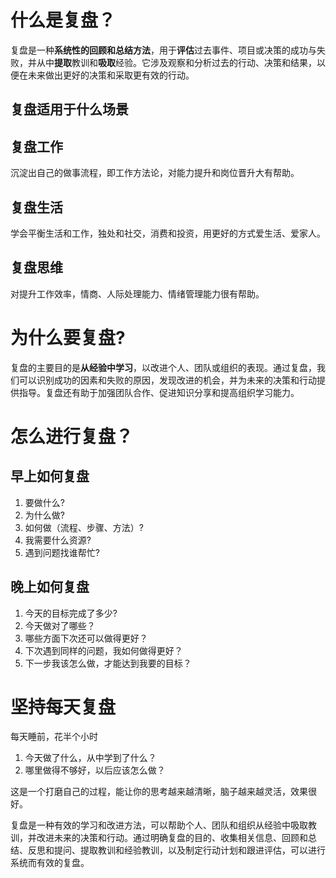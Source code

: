 # 什么是复盘？

复盘是一种**系统性的回顾和总结方法**，用于**评估**过去事件、项目或决策的成功与失败，并从中**提取**教训和**吸取**经验。它涉及观察和分析过去的行动、决策和结果，以便在未来做出更好的决策和采取更有效的行动。

## 复盘适用于什么场景

## 复盘工作

沉淀出自己的做事流程，即工作方法论，对能力提升和岗位晋升大有帮助。

## 复盘生活

学会平衡生活和工作，独处和社交，消费和投资，用更好的方式爱生活、爱家人。

## 复盘思维

对提升工作效率，情商、人际处理能力、情绪管理能力很有帮助。

# 为什么要复盘?

复盘的主要目的是**从经验中学习**，以改进个人、团队或组织的表现。通过复盘，我们可以识别成功的因素和失败的原因，发现改进的机会，并为未来的决策和行动提供指导。复盘还有助于加强团队合作、促进知识分享和提高组织学习能力。

# 怎么进行复盘？

##  早上如何复盘

1. 要做什么?
2. 为什么做?
3. 如何做（流程、步骤、方法）?
4. 我需要什么资源?
5. 遇到问题找谁帮忙?

## 晚上如何复盘

1. 今天的目标完成了多少?
2. 今天做对了哪些？
3. 哪些方面下次还可以做得更好？
4. 下次遇到同样的问题，我如何做得更好？
5. 下一步我该怎么做，才能达到我要的目标？

# 坚持每天复盘

每天睡前，花半个小时

1. 今天做了什么，从中学到了什么？
2. 哪里做得不够好，以后应该怎么做？

这是一个打磨自己的过程，能让你的思考越来越清晰，脑子越来越灵活，效果很好。


复盘是一种有效的学习和改进方法，可以帮助个人、团队和组织从经验中吸取教训，并改进未来的决策和行动。通过明确复盘的目的、收集相关信息、回顾和总结、反思和提问、提取教训和经验教训，以及制定行动计划和跟进评估，可以进行系统而有效的复盘。